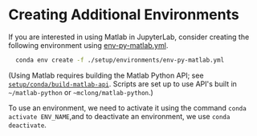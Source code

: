 
# Creating Additional Environments

If you are interested in using Matlab in JupyterLab, consider creating the following environment using [env-py-matlab.yml](./environments/env-py-matlab.yml).

```bash
  conda env create -f ./setup/environments/env-py-matlab.yml
```

(Using Matlab requires building the Matlab Python API; see [`setup/conda/build-matlab-api`](./build-matlab-api).  Scripts are set up to use API's built in ``~/matlab-python`` or ``~mclong/matlab-python``.)

To use an environment, we need to activate it using the command ``conda activate ENV_NAME``,and to deactivate an environment, we use ``conda deactivate``.
